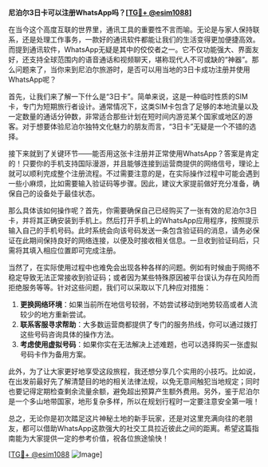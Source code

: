 **尼泊尔3日卡可以注册WhatsApp吗？[[TG💪+ @esim1088](https://t.me/s/esim1088)]**

在当今这个高度互联的世界里，通讯工具的重要性不言而喻。无论是与家人保持联系，还是处理工作事务，一款好的通讯软件都能让我们的生活变得更加便捷高效。而提到通讯软件，WhatsApp无疑是其中的佼佼者之一。它不仅功能强大、界面友好，还支持全球范围内的语音通话和视频聊天，堪称现代人不可或缺的“神器”。那么问题来了，当你来到尼泊尔旅游时，是否可以用当地的3日卡成功注册并使用WhatsApp呢？

首先，让我们来了解一下什么是“3日卡”。简单来说，这是一种临时性质的SIM卡，专门为短期旅行者设计。通常情况下，这类SIM卡包含了足够的本地流量以及一定数量的通话分钟数，非常适合那些计划在短时间内游览某个国家或地区的游客。对于想要体验尼泊尔独特文化魅力的朋友而言，“3日卡”无疑是一个不错的选择。

接下来就到了关键环节——能否用这张卡注册并正常使用WhatsApp？答案是肯定的！只要你的手机支持国际漫游，并且能够连接到运营商提供的网络信号，理论上就可以顺利完成整个注册流程。不过需要注意的是，在实际操作过程中可能会遇到一些小麻烦，比如需要输入验证码等步骤。因此，建议大家提前做好充分准备，确保自己的设备处于最佳状态。

那么具体该如何操作呢？首先，你需要确保自己已经购买了一张有效的尼泊尔3日卡，并将其正确安装到手机上。然后打开手机上的WhatsApp应用程序，按照提示输入自己的手机号码。此时系统会向该号码发送一条包含验证码的消息，请务必保证在此期间保持良好的网络连接，以便及时接收相关信息。一旦收到验证码后，只需将其填入相应位置即可完成注册。

当然了，在实际使用过程中也难免会出现各种各样的问题。例如有时候由于网络不稳定导致无法正常接收到验证码；或者因为某些特殊原因被平台误认为存在风险而拒绝服务等等。针对这些问题，我们可以采取以下几种应对措施：

1. **更换网络环境**：如果当前所在地信号较弱，不妨尝试移动到地势较高或者人流较少的地方重新尝试。
2. **联系客服寻求帮助**：大多数运营商都提供了专门的服务热线，你可以通过拨打这些号码咨询具体的操作方法。
3. **考虑使用虚拟号码**：如果你实在无法解决上述难题，也可以选择购买一张虚拟号码卡作为备用方案。

此外，为了让大家更好地享受这段旅程，我还想分享几个实用的小技巧。比如说，在出发前最好先了解清楚目的地的相关法律法规，以免无意间触犯当地规定；同时也要记得定期检查剩余流量余额，避免超出预算产生额外费用。另外，鉴于尼泊尔是一个多山地带国家，地形复杂多样，所以在规划行程时一定要注意安全第一哦！

总之，无论你是初次踏足这片神秘土地的新手玩家，还是对这里充满向往的老朋友，都可以借助WhatsApp这款强大的社交工具拉近彼此之间的距离。希望这篇指南能为大家提供一定的参考价值，祝各位旅途愉快！

[[TG💪+ @esim1088](https://t.me/s/esim1088) ![Image](https://i.postimg.cc/4NQfJmqS/Snipaste-2025-05-13-00-14-12.png)]